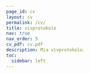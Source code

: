 ```yaml
---
page_id: cv
layout: cv
permalink: /cv/
title: vivprotokolo
nav: true
nav_order: 5
cv_pdf: cv.pdf
description: Mia vivprotokolo.
toc:
  sidebar: left
---
```

